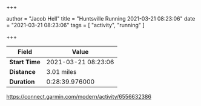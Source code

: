 +++

author = "Jacob Hell"
title = "Huntsville Running 2021-03-21 08:23:06"
date = "2021-03-21 08:23:06"
tags = [
    "activity", "running"
]

+++

<!--more-->

|Field  |Value  |
|--- | --- |
|**Start Time**|2021-03-21 08:23:06|
|**Distance**|3.01 miles|
|**Duration**|0:28:39.976000|

https://connect.garmin.com/modern/activity/6556632386